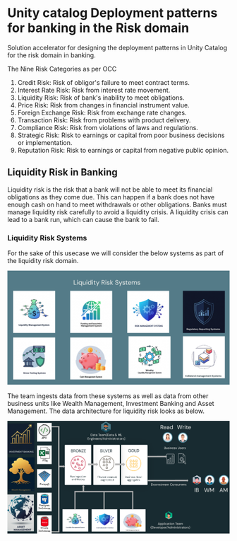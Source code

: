 # Unity catalog Deployment patterns for banking in the Risk domain
Solution accelerator for designing the deployment patterns in Unity Catalog for the risk domain in banking.


The Nine Risk Categories as per OCC

1. Credit Risk: Risk of obligor's failure to meet contract terms.
2. Interest Rate Risk: Risk from interest rate movement.
3. Liquidity Risk: Risk of bank's inability to meet obligations.
4. Price Risk: Risk from changes in financial instrument value.
5. Foreign Exchange Risk: Risk from exchange rate changes.
6. Transaction Risk: Risk from problems with product delivery.
7. Compliance Risk: Risk from violations of laws and regulations.
8. Strategic Risk: Risk to earnings or capital from poor business decisions or implementation.
9. Reputation Risk: Risk to earnings or capital from negative public opinion.

## Liquidity Risk in Banking

Liquidity risk is the risk that a bank will not be able to meet its financial obligations as they come due.
This can happen if a bank does not have enough cash on hand to meet withdrawals or other obligations.
Banks must manage liquidity risk carefully to avoid a liquidity crisis.
A liquidity crisis can lead to a bank run, which can cause the bank to fail.

### Liquidity Risk Systems

For the sake of this usecase we will consider the below systems as part of the liquidity risk domain.

![Liquidity Risk Systems](images/liquidityrisk_systems.png)


The team ingests data from these systems as well as data from other business units like Wealth Management, Investment Banking and Asset Management. The data architecture for liquidity risk looks as below.

![Liquidity Risk dat Architecture](images/Liqudityrisk_arch.png)
